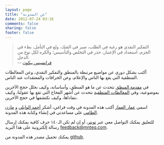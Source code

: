 ```yaml
---
layout: page
title: "عن المدونة"
date: 2012-07-24 03:16
comments: false
sharing: false
footer: false
---
```


 
> التفكير النقدي هو رغبة في الطلب، صبر في الشك، ولع في التأمل، بطء في الجزم، استعداد في الإعتبار، حذر في التخلص والتأسيس؛ والكره لكل نوع من الدجل.  
> -- [فرانسيس بيكون](http://ar.wikipedia.org/wiki/فرانسيس_بيكون)

أكتب بشكل دوري عن مواضيع مرتبطة بالمنطق والتفكير النقدي، وعن المغالطات المنطقية التي يقع بها الناس والإعلام، وعن الخرافات والمعتقدات عند الناس.

في [مقدمة المنطق](/logic) نتحدث عن ما هو المنطق، وأساساته، وكيف نحلل حجج الآخرين بموضوعية، وفي [المغالطات المنطقية](/logical-fallacies) نتحدث عن أشهر الفخاخ التي تقع بها عقولنا، وكيف نتفاداها، وكيف نكتشفها في حجج الآخرين.

اسمي [عمار العمار](http://twitter.com/a3ammar) أكتب هذه المدونة في وقت فراغي، أشكر [أحمد الوابلي](http://twitter.com/ahmadalwably) و [مازن الطامي](http://twitter.com/xternl) على مساعدتي في إنشاء وكتابة هذه المدونة.

للتعليق يمكنك التواصل معي عبر [تويتر](http://twitter.com/mnteq)، أو إن لم تكن الـ١٤٠ حرف كافية يمكنك إرسال رسالة إلكترونية على هذا البريد [feedback@mnteq.com](mailto:feedback@mnteq.com).

يمكنك تحميل مصدر هذه المدونة من [github](https://github.com/a3ammar/mnteq).